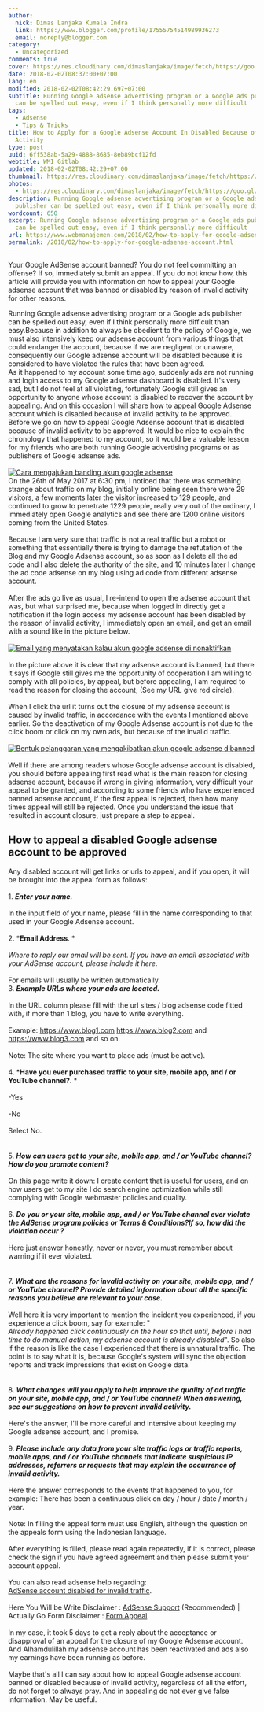 ```yaml
---
author:
  nick: Dimas Lanjaka Kumala Indra
  link: https://www.blogger.com/profile/17555754514989936273
  email: noreply@blogger.com
category:
  - Uncategorized
comments: true
cover: https://res.cloudinary.com/dimaslanjaka/image/fetch/https://goo.gl/zYJ88W
date: 2018-02-02T08:37:00+07:00
lang: en
modified: 2018-02-02T08:42:29.697+07:00
subtitle: Running Google adsense advertising program or a Google ads publisher
  can be spelled out easy, even if I think personally more difficult
tags:
  - Adsense
  - Tips & Tricks
title: How to Apply for a Google Adsense Account In Disabled Because of Invalid
  Activity
type: post
uuid: 6ff538ab-5a29-4888-8685-8eb89bcf12fd
webtitle: WMI Gitlab
updated: 2018-02-02T08:42:29+07:00
thumbnail: https://res.cloudinary.com/dimaslanjaka/image/fetch/https://goo.gl/zYJ88W
photos:
  - https://res.cloudinary.com/dimaslanjaka/image/fetch/https://goo.gl/zYJ88W
description: Running Google adsense advertising program or a Google ads
  publisher can be spelled out easy, even if I think personally more difficult
wordcount: 650
excerpt: Running Google adsense advertising program or a Google ads publisher
  can be spelled out easy, even if I think personally more difficult
url: https://www.webmanajemen.com/2018/02/how-to-apply-for-google-adsense-account.html
permalink: /2018/02/how-to-apply-for-google-adsense-account.html
---
```


Your Google AdSense account banned? You do not feel committing an offense? If so, immediately submit an appeal. If you do not know how, this article will provide you with information on how to appeal your Google adsense account that was banned or disabled by reason of invalid activity for other reasons.<br><div>Running Google adsense advertising program or a Google ads publisher can be spelled out easy, even if I think personally more difficult than easy.Because in addition to always be obedient to the policy of Google, we must also intensively keep our adsense account from various things that could endanger the account, because if we are negligent or unaware, consequently our Google adsense account will be disabled because it is considered to have violated the rules that have been agreed. </div><div>As it happened to my account some time ago, suddenly ads are not running and login access to my Google adsense dashboard is disabled. It's very sad, but I do not feel at all violating, fortunately Google still gives an opportunity to anyone whose account is disabled to recover the account by appealing. And on this occasion I will share how to appeal Google Adsense account which is disabled because of invalid activity to be approved. </div><div>Before we go on how to appeal Google Adsense account that is disabled because of invalid activity to be approved. It would be nice to explain the chronology that happened to my account, so it would be a valuable lesson for my friends who are both running Google advertising programs or as publishers of Google adsense ads. <br><br><div><a href="http://weblight.in/?lite_url=https://res.cloudinary.com/dimaslanjaka/image/fetch/https://goo.gl/zYJ88W" rel="noopener noreferer nofollow"> <img alt="Cara mengajukan banding akun google adsense" id="-wl-ii1" src="https://res.cloudinary.com/dimaslanjaka/image/fetch/https://goo.gl/zYJ88W"> </a> </div></div>On the 26th of May 2017 at 6:30 pm, I noticed that there was something strange about traffic on my blog, initially online being seen there were 29 visitors, a few moments later the visitor increased to 129 people, and continued to grow to penetrate 1229 people, really very out of the ordinary, I immediately open Google analytics and see there are 1200 online visitors coming from the United States.<br><br>Because I am very sure that traffic is not a real traffic but a robot or something that essentially there is trying to damage the refutation of the Blog and my Google Adsense account, so as soon as I delete all the ad code and I also delete the authority of the site, and 10 minutes later I change the ad code adsense on my blog using ad code from different adsense account.<br><br>After the ads go live as usual, I re-intend to open the adsense account that was, but what surprised me, because when logged in directly get a notification if the login access my adsense account has been disabled by the reason of invalid activity, I immediately open an email, and get an email with a sound like in the picture below.<br><br><div><a href="https://res.cloudinary.com/dimaslanjaka/image/fetch/https://goo.gl/jeAEFs" rel="noopener noreferer nofollow"> <img alt="Email yang menyatakan kalau akun google adsense di nonaktifkan" src="https://res.cloudinary.com/dimaslanjaka/image/fetch/https://goo.gl/jeAEFs"> </a></div><br>In the picture above it is clear that my adsense account is banned, but there it says if Google still gives me the opportunity of cooperation I am willing to comply with all policies, by appeal, but before appealing, I am required to read the reason for closing the account, (See my URL give red circle).<br><br>When I click the url it turns out the closure of my adsense account is caused by invalid traffic, in accordance with the events I mentioned above earlier. So the deactivation of my Google Adsense account is not due to the click boom or click on my own ads, but because of the invalid traffic.<br><br><div><a href="https://goo.gl/qaZscf" rel="noopener noreferer nofollow"> <img alt="Bentuk pelanggaran yang mengakibatkan akun google adsense dibanned" src="https://goo.gl/qaZscf"> </a></div><br>Well if there are among readers whose Google adsense account is disabled, you should before appealing first read what is the main reason for closing adsense account, because if wrong in giving information, very difficult your appeal to be granted, and according to some friends who have experienced banned adsense account, if the first appeal is rejected, then how many times appeal will still be rejected. Once you understand the issue that resulted in account closure, just prepare a step to appeal.<br><h2> How to appeal a disabled Google adsense account to be approved</h2>Any disabled account will get links or urls to appeal, and if you open, it will be brought into the appeal form as follows:<br><br>1. *<strong>Enter your name.</strong>*<br><br>In the input field of your name, please fill in the name corresponding to that used in your Google Adsense account.<br><br>2. *<strong>Email Address</strong>. *<br><br><em>Where to reply our email will be sent.</em><em> If you have an email associated with your AdSense account, please include it here</em>.<br><br>For emails will usually be written automatically.<br>3. *<strong>Example URLs where your ads are located.</strong>*<br><br>In the URL column please fill with the url sites / blog adsense code fitted with, if more than 1 blog, you have to write everything.<br><br>Example: https://www.blog1.com https://www.blog2.com and https://www.blog3.com and so on.<br><br>Note: The site where you want to place ads (must be active).<br><br>4. *<strong>Have you ever purchased traffic to your site, mobile app, and / or YouTube channel?</strong>. *<br><br>-Yes<br><br>-No<br><br>Select No.<br><br><br>5. *<strong>How can users get to your site, mobile app, and / or YouTube channel?</strong><strong>How do you promote content?</strong>*<br><br>On this page write it down: I create content that is useful for users, and on how users get to my site I do search engine optimization while still complying with Google webmaster policies and quality.<br><br>6. *<strong>Do you or your site, mobile app, and / or YouTube channel ever violate the AdSense program policies or Terms &amp; Conditions?</strong><strong>If so, how did the violation occur ?</strong>*<br><br>Here just answer honestly, never or never, you must remember about warning if it ever violated.<br><br><br>7. *<strong>What are the reasons for invalid activity on your site, mobile app, and / or YouTube channel?</strong><strong> Provide detailed information about all the specific reasons you believe are relevant to your case.</strong>*<br><br>Well here it is very important to mention the incident you experienced, if you experience a click boom, say for example: "<br><em> Already happened click continuously on the hour so that until, before I had time to do manual action, my adsense account is already disabled</em>". So also if the reason is like the case I experienced that there is unnatural traffic. The point is to say what it is, because Google's system will sync the objection reports and track impressions that exist on Google data.<br><br><br>8. *<strong>What changes will you apply to help improve the quality of ad traffic on your site, mobile app, and / or YouTube channel?</strong><strong> When answering, see our suggestions on how to prevent invalid activity.</strong>*<br><br>Here's the answer, I'll be more careful and intensive about keeping my Google adsense account, and I promise.<br><br>9. *<strong>Please include any data from your site traffic logs or traffic reports, mobile apps, and / or YouTube channels that indicate suspicious IP addresses, referrers or requests that may explain the occurrence of invalid activity.</strong>*<br><br>Here the answer corresponds to the events that happened to you, for example: There has been a continuous click on day / hour / date / month / year.<br><br>Note: In filling the appeal form must use English, although the question on the appeals form using the Indonesian language.<br><br>After everything is filled, please read again repeatedly, if it is correct, please check the sign if you have agreed agreement and then please submit your account appeal.<br><br>You can also read adsense help regarding:<br><a href="https://goo.gl/Ptjqxl" rel="noopener noreferer nofollow"> AdSense account disabled for invalid traffic</a>.<br><br>Here You Will be Write Disclaimer :&nbsp;<a href="https://support.google.com/adsense/troubleshooter/2707037" rel="noopener noreferer nofollow">AdSense Support</a>&nbsp;(Recommended) | Actually Go Form Disclaimer :&nbsp;<a href="https://support.google.com/adsense/contact/appeal_form" rel="noopener noreferer nofollow">Form Appeal</a><br><br>In my case, it took 5 days to get a reply about the acceptance or disapproval of an appeal for the closure of my Google Adsense account. And Alhamdulillah&nbsp;my adsense account has been reactivated and ads also my earnings have been running as before.<br><br>Maybe that's all I can say about how to appeal Google adsense account banned or disabled because of invalid activity, regardless of all the effort, do not forget to always pray. And in appealing do not ever give false information. May be useful.